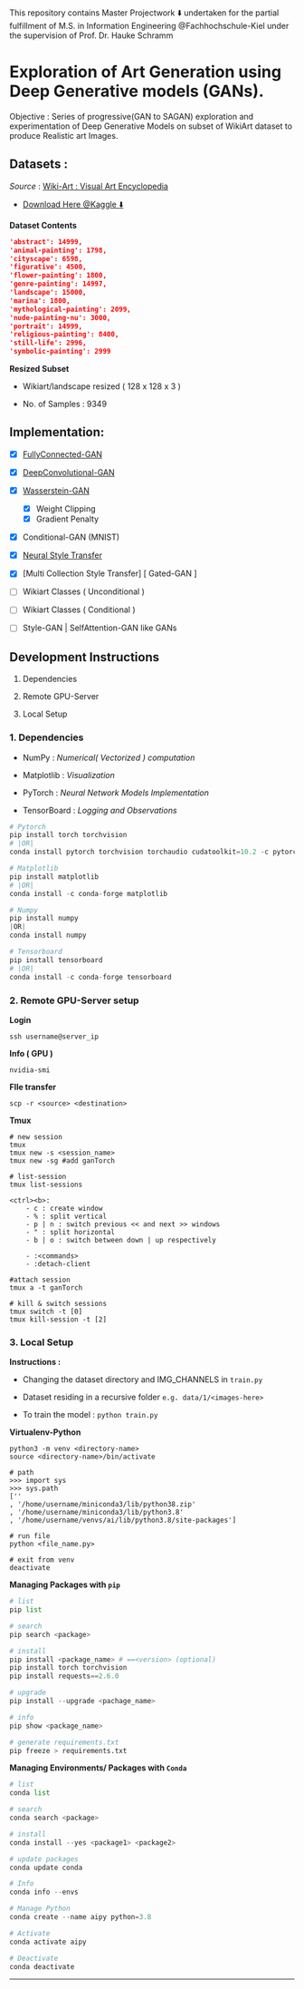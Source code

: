 This repository contains Master Projectwork :arrow_down: undertaken for the partial fulfillment of M.S. in Information Engineering @Fachhochschule-Kiel under the supervision of  Prof. Dr. Hauke Schramm

# Exploration of Art Generation using Deep Generative models (GANs).

Objective : Series of progressive(GAN to SAGAN) exploration and experimentation of Deep Generative Models on subset of WikiArt dataset to produce Realistic art Images. 

## Datasets :

*Source* : [Wiki-Art : Visual Art Encyclopedia](https://www.wikiart.org/)

- [Download Here @Kaggle :arrow_down:](https://www.kaggle.com/ipythonx/wikiart-gangogh-creating-art-gan/download)

**Dataset Contents**

```json
'abstract': 14999,
'animal-painting': 1798,
'cityscape': 6598,
'figurative': 4500,
'flower-painting': 1800,
'genre-painting': 14997,
'landscape': 15000,
'marina': 1800,
'mythological-painting': 2099,
'nude-painting-nu': 3000,
'portrait': 14999,
'religious-painting': 8400,
'still-life': 2996,
'symbolic-painting': 2999
```

**Resized Subset**

- Wikiart/landscape resized ( 128 x 128 x 3 )

- No. of Samples : 9349

## Implementation:

- [x] [FullyConnected-GAN](https://github.com/Mnpr/MS-Project/tree/main/Implementation/VanillaGAN-Torch)

- [x] [DeepConvolutional-GAN](https://github.com/Mnpr/MS-Project/tree/main/Implementation/DCGAN-Torch)

- [x] [Wasserstein-GAN](https://github.com/Mnpr/MS-Project/tree/main/Implementation/WGAN-Torch)
  
  - [x] Weight Clipping
  - [x] Gradient Penalty

- [x] Conditional-GAN (MNIST)

- [x] [Neural Style Transfer](https://github.com/Mnpr/Art-Generation-GANs/tree/main/Implementation/NeuralStyleTransfer)

- [x] [Multi Collection Style Transfer] [ Gated-GAN ]

- [ ] Wikiart Classes ( Unconditional )

- [ ] Wikiart Classes ( Conditional )

- [ ] Style-GAN | SelfAttention-GAN like GANs

## Development Instructions

1. Dependencies

2. Remote GPU-Server

3. Local Setup

### 1. Dependencies

- NumPy : *Numerical( Vectorized ) computation*

- Matplotlib : *Visualization*

- PyTorch : *Neural Network Models Implementation*

- TensorBoard : *Logging and Observations*

```python
# Pytorch
pip install torch torchvision
# |OR|
conda install pytorch torchvision torchaudio cudatoolkit=10.2 -c pytorch

# Matplotlib
pip install matplotlib
# |OR|
conda install -c conda-forge matplotlib

# Numpy
pip install numpy
|OR|
conda install numpy

# Tensorboard
pip install tensorboard
# |OR|
conda install -c conda-forge tensorboard
```

### 2. Remote GPU-Server setup

**Login**

```
ssh username@server_ip
```

**Info ( GPU )**

```shell
nvidia-smi 
```

**FIle transfer**

```shell
scp -r <source> <destination>
```

**Tmux**

```shell
# new session
tmux
tmux new -s <session_name>
tmux new -sg #add ganTorch

# list-session
tmux list-sessions

<ctrl><b>:
    - c : create window
    - % : split vertical
    - p | n : switch previous << and next >> windows
    - " : split horizontal
    - b | o : switch between down | up respectively

    - :<commands>
    - :detach-client

#attach session
tmux a -t ganTorch

# kill & switch sessions
tmux switch -t [0]
tmux kill-session -t [2]
```

### 3. Local Setup

**Instructions :**

- Changing the dataset directory and IMG_CHANNELS in `train.py`

- Dataset residing in a recursive folder `e.g. data/1/<images-here>`

- To train the model  : `python train.py`

**Virtualenv-Python**

```shell
python3 -m venv <directory-name>
source <directory-name>/bin/activate

# path
>>> import sys
>>> sys.path
[''
, '/home/username/miniconda3/lib/python38.zip'
, '/home/username/miniconda3/lib/python3.8'
, '/home/username/venvs/ai/lib/python3.8/site-packages']

# run file
python <file_name.py>

# exit from venv
deactivate
```

**Managing Packages with `pip`**

```python
# list
pip list

# search
pip search <package>

# install
pip install <package_name> # ==<version> (optional)
pip install torch torchvision
pip install requests==2.6.0

# upgrade
pip install --upgrade <pachage_name>

# info
pip show <package_name>

# generate requirements.txt
pip freeze > requirements.txt
```

**Managing Environments/ Packages with `Conda`**

```python
# list
conda list

# search
conda search <package>

# install 
conda install --yes <package1> <package2>

# update packages
conda update conda 

# Info
conda info --envs

# Manage Python
conda create --name aipy python=3.8

# Activate
conda activate aipy

# Deactivate
conda deactivate
```

***
